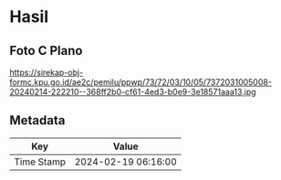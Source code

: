 # Hasil

## Foto C Plano

https://sirekap-obj-formc.kpu.go.id/ae2c/pemilu/ppwp/73/72/03/10/05/7372031005008-20240214-222210--368ff2b0-cf61-4ed3-b0e9-3e18571aaa13.jpg


## Metadata

| Key        | Value               |
| ---------- | ------------------- |
| Time Stamp | 2024-02-19 06:16:00 |




